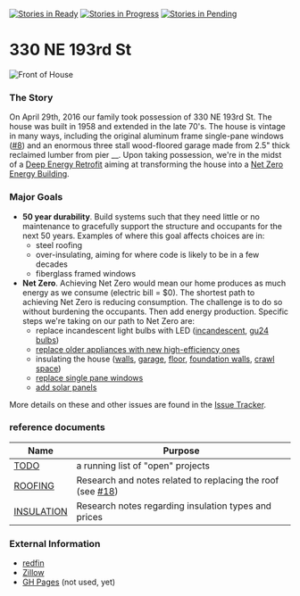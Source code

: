 [![Stories in Ready](https://badge.waffle.io/msimerson/330-NE-193rd-St.png?label=ready&title=Ready)](https://waffle.io/msimerson/330-NE-193rd-St)
[![Stories in Progress](https://badge.waffle.io/msimerson/330-NE-193rd-St.png?label=in%20progress&title=In%20Progress)](https://waffle.io/msimerson/330-NE-193rd-St)
[![Stories in Pending](https://badge.waffle.io/msimerson/330-NE-193rd-St.png?label=pending&title=Pending)](https://waffle.io/msimerson/330-NE-193rd-St)
# 330 NE 193rd St

![Front of House](https://cloud.githubusercontent.com/assets/261635/15229020/c647f630-1843-11e6-8d34-6ab782d1749d.jpg)

### The Story

On April 29th, 2016 our family took possession of 330 NE 193rd St. The house was built in 1958 and extended in the late 70's. The house is vintage in many ways, including the original aluminum frame single-pane windows ([#8](../../issues/8)) and an enormous three stall wood-floored garage made from 2.5" thick reclaimed lumber from pier __. Upon taking possession, we're in the midst of a [Deep Energy Retrofit](https://en.wikipedia.org/wiki/Deep_energy_retrofit) aiming at transforming the house into a [Net Zero Energy Building](https://en.wikipedia.org/wiki/Zero-energy_building).

### Major Goals

* **50 year durability**. Build systems such that they need little or no maintenance to gracefully support the structure and occupants for the next 50 years. Examples of where this goal affects choices are in:
    * steel roofing
    * over-insulating, aiming for where code is likely to be in a few decades
    * fiberglass framed windows
* **Net Zero**. Achieving Net Zero would mean our home produces as much energy as we consume (electric bill = $0). The shortest path to achieving Net Zero is reducing consumption. The challenge is to do so without burdening the occupants. Then add energy production. Specific steps we're taking on our path to Net Zero are:
    * replace incandescent light bulbs with LED ([incandescent](../../issues/9), [gu24 bulbs](../../issues/34))
    * [replace older appliances with new high-efficiency ones](../../issues/14)
    * insulating the house ([walls](../../issues/16), [garage](../../issues/4), [floor](../../issues/1), [foundation walls](../../issues/22), [crawl space](../../issues/23))
    * [replace single pane windows](../../issues/8)
    * [add solar panels](../../issues/13)

More details on these and other issues are found in the [Issue Tracker](https://github.com/msimerson/330-NE-193rd-St/issues).

### reference documents

| Name | Purpose |
| ---- | -------- |
| [TODO](TODO.md) | a running list of "open" projects
| [ROOFING](ROOFING.md) | Research and notes related to replacing the roof (see [#18](https://github.com/msimerson/330-NE-193rd-St/issues/18)) |
| [INSULATION](INSULATION.md) | Research notes regarding insulation types and prices |


### External Information

* [redfin](https://www.redfin.com/WA/Shoreline/330-NE-193rd-St-98155/home/79721)
* [Zillow](http://www.zillow.com/homes/330-NE-193-RD-ST-Shoreline-WA-98155_rb/)
* [GH Pages](http://msimerson.github.io/330-NE-193rd-St/) (not used, yet)
